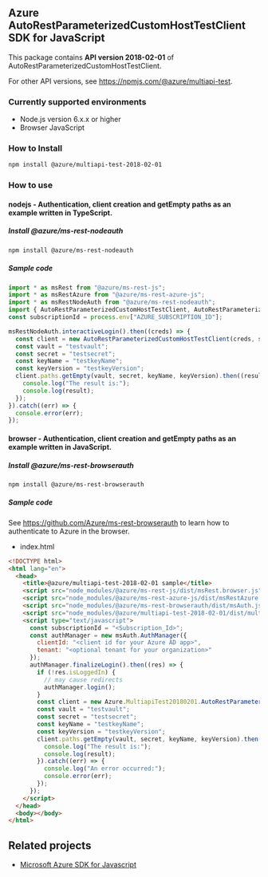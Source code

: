 ## Azure AutoRestParameterizedCustomHostTestClient SDK for JavaScript

This package contains **API version 2018-02-01** of AutoRestParameterizedCustomHostTestClient.

For other API versions, see https://npmjs.com/@azure/multiapi-test.

### Currently supported environments

- Node.js version 6.x.x or higher
- Browser JavaScript

### How to Install

```bash
npm install @azure/multiapi-test-2018-02-01
```

### How to use

#### nodejs - Authentication, client creation and getEmpty paths as an example written in TypeScript.

##### Install @azure/ms-rest-nodeauth

```bash
npm install @azure/ms-rest-nodeauth
```

##### Sample code

```typescript
import * as msRest from "@azure/ms-rest-js";
import * as msRestAzure from "@azure/ms-rest-azure-js";
import * as msRestNodeAuth from "@azure/ms-rest-nodeauth";
import { AutoRestParameterizedCustomHostTestClient, AutoRestParameterizedCustomHostTestModels, AutoRestParameterizedCustomHostTestMappers } from "@azure/multiapi-test-2018-02-01";
const subscriptionId = process.env["AZURE_SUBSCRIPTION_ID"];

msRestNodeAuth.interactiveLogin().then((creds) => {
  const client = new AutoRestParameterizedCustomHostTestClient(creds, subscriptionId);
  const vault = "testvault";
  const secret = "testsecret";
  const keyName = "testkeyName";
  const keyVersion = "testkeyVersion";
  client.paths.getEmpty(vault, secret, keyName, keyVersion).then((result) => {
    console.log("The result is:");
    console.log(result);
  });
}).catch((err) => {
  console.error(err);
});
```

#### browser - Authentication, client creation and getEmpty paths as an example written in JavaScript.

##### Install @azure/ms-rest-browserauth

```bash
npm install @azure/ms-rest-browserauth
```

##### Sample code

See https://github.com/Azure/ms-rest-browserauth to learn how to authenticate to Azure in the browser.

- index.html
```html
<!DOCTYPE html>
<html lang="en">
  <head>
    <title>@azure/multiapi-test-2018-02-01 sample</title>
    <script src="node_modules/@azure/ms-rest-js/dist/msRest.browser.js"></script>
    <script src="node_modules/@azure/ms-rest-azure-js/dist/msRestAzure.js"></script>
    <script src="node_modules/@azure/ms-rest-browserauth/dist/msAuth.js"></script>
    <script src="node_modules/@azure/multiapi-test-2018-02-01/dist/multiapi-test-2018-02-01.js"></script>
    <script type="text/javascript">
      const subscriptionId = "<Subscription_Id>";
      const authManager = new msAuth.AuthManager({
        clientId: "<client id for your Azure AD app>",
        tenant: "<optional tenant for your organization>"
      });
      authManager.finalizeLogin().then((res) => {
        if (!res.isLoggedIn) {
          // may cause redirects
          authManager.login();
        }
        const client = new Azure.MultiapiTest20180201.AutoRestParameterizedCustomHostTestClient(res.creds, subscriptionId);
        const vault = "testvault";
        const secret = "testsecret";
        const keyName = "testkeyName";
        const keyVersion = "testkeyVersion";
        client.paths.getEmpty(vault, secret, keyName, keyVersion).then((result) => {
          console.log("The result is:");
          console.log(result);
        }).catch((err) => {
          console.log("An error occurred:");
          console.error(err);
        });
      });
    </script>
  </head>
  <body></body>
</html>
```

## Related projects

- [Microsoft Azure SDK for Javascript](https://github.com/Azure/azure-sdk-for-js)
